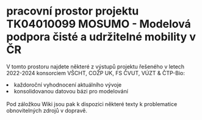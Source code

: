 # pracovní prostor projektu TK04010099 MOSUMO - Modelová podpora čisté a udržitelné mobility v ČR
V tomto prostoru najdete některé z výstupů projektu řešeného v letech 2022-2024 konsorciem VŠCHT, COŽP UK, FS ČVUT, VÚZT & ČTP-Bio:

<li>každoroční vyhodnocení aktuálního vývoje</li>
<li>konsolidovanou datovou bázi pro modelování</li>
<br>
Pod záložkou Wiki jsou pak k dispozici některé texty k problematice obnovitelných zdrojů v dopravě.
